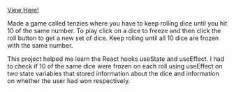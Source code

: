 [View Here!](https://neon-manatee-7d3646.netlify.app)

Made a game called tenzies where you have to keep rolling dice until you hit 10 of the same number. To play click on a dice to freeze and then click the roll button to get a new set of dice. Keep rolling until all 10 dice are frozen with the same number. 

This project helped me learn the React hooks useState and useEffect. I had to check if 10 of the same dice were frozen on each roll using useEffect on two state variables that stored information about the dice and information on whether the user had won respectively. 